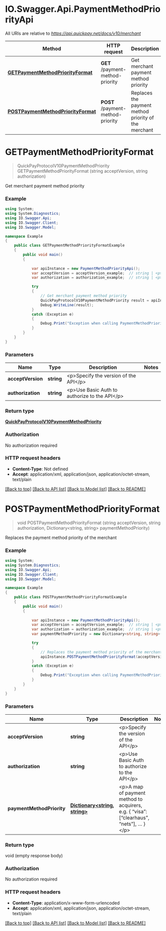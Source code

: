 # IO.Swagger.Api.PaymentMethodPriorityApi

All URIs are relative to *https://api.quickpay.net/docs/v10/merchant*

Method | HTTP request | Description
------------- | ------------- | -------------
[**GETPaymentMethodPriorityFormat**](PaymentMethodPriorityApi.md#getpaymentmethodpriorityformat) | **GET** /payment-method-priority | Get merchant payment method priority
[**POSTPaymentMethodPriorityFormat**](PaymentMethodPriorityApi.md#postpaymentmethodpriorityformat) | **POST** /payment-method-priority | Replaces the payment method priority of the merchant


<a name="getpaymentmethodpriorityformat"></a>
# **GETPaymentMethodPriorityFormat**
> QuickPayProtocolV10PaymentMethodPriority GETPaymentMethodPriorityFormat (string acceptVersion, string authorization)

Get merchant payment method priority

 

### Example
```csharp
using System;
using System.Diagnostics;
using IO.Swagger.Api;
using IO.Swagger.Client;
using IO.Swagger.Model;

namespace Example
{
    public class GETPaymentMethodPriorityFormatExample
    {
        public void main()
        {
            
            var apiInstance = new PaymentMethodPriorityApi();
            var acceptVersion = acceptVersion_example;  // string | <p>Specify the version of the API</p> 
            var authorization = authorization_example;  // string | <p>Use Basic Auth to authorize to the API</p> 

            try
            {
                // Get merchant payment method priority
                QuickPayProtocolV10PaymentMethodPriority result = apiInstance.GETPaymentMethodPriorityFormat(acceptVersion, authorization);
                Debug.WriteLine(result);
            }
            catch (Exception e)
            {
                Debug.Print("Exception when calling PaymentMethodPriorityApi.GETPaymentMethodPriorityFormat: " + e.Message );
            }
        }
    }
}
```

### Parameters

Name | Type | Description  | Notes
------------- | ------------- | ------------- | -------------
 **acceptVersion** | **string**| &lt;p&gt;Specify the version of the API&lt;/p&gt;  | 
 **authorization** | **string**| &lt;p&gt;Use Basic Auth to authorize to the API&lt;/p&gt;  | 

### Return type

[**QuickPayProtocolV10PaymentMethodPriority**](QuickPayProtocolV10PaymentMethodPriority.md)

### Authorization

No authorization required

### HTTP request headers

 - **Content-Type**: Not defined
 - **Accept**: application/xml, application/json, application/octet-stream, text/plain

[[Back to top]](#) [[Back to API list]](../README.md#documentation-for-api-endpoints) [[Back to Model list]](../README.md#documentation-for-models) [[Back to README]](../README.md)

<a name="postpaymentmethodpriorityformat"></a>
# **POSTPaymentMethodPriorityFormat**
> void POSTPaymentMethodPriorityFormat (string acceptVersion, string authorization, Dictionary<string, string> paymentMethodPriority)

Replaces the payment method priority of the merchant

 

### Example
```csharp
using System;
using System.Diagnostics;
using IO.Swagger.Api;
using IO.Swagger.Client;
using IO.Swagger.Model;

namespace Example
{
    public class POSTPaymentMethodPriorityFormatExample
    {
        public void main()
        {
            
            var apiInstance = new PaymentMethodPriorityApi();
            var acceptVersion = acceptVersion_example;  // string | <p>Specify the version of the API</p> 
            var authorization = authorization_example;  // string | <p>Use Basic Auth to authorize to the API</p> 
            var paymentMethodPriority = new Dictionary<string, string>(); // Dictionary<string, string> | <p>A map of payment method to acquirers, e.g. { “visa”: [“clearhaus”, “nets”], … }</p> 

            try
            {
                // Replaces the payment method priority of the merchant
                apiInstance.POSTPaymentMethodPriorityFormat(acceptVersion, authorization, paymentMethodPriority);
            }
            catch (Exception e)
            {
                Debug.Print("Exception when calling PaymentMethodPriorityApi.POSTPaymentMethodPriorityFormat: " + e.Message );
            }
        }
    }
}
```

### Parameters

Name | Type | Description  | Notes
------------- | ------------- | ------------- | -------------
 **acceptVersion** | **string**| &lt;p&gt;Specify the version of the API&lt;/p&gt;  | 
 **authorization** | **string**| &lt;p&gt;Use Basic Auth to authorize to the API&lt;/p&gt;  | 
 **paymentMethodPriority** | [**Dictionary<string, string>**](string.md)| &lt;p&gt;A map of payment method to acquirers, e.g. { “visa”: [“clearhaus”, “nets”], … }&lt;/p&gt;  | 

### Return type

void (empty response body)

### Authorization

No authorization required

### HTTP request headers

 - **Content-Type**: application/x-www-form-urlencoded
 - **Accept**: application/xml, application/json, application/octet-stream, text/plain

[[Back to top]](#) [[Back to API list]](../README.md#documentation-for-api-endpoints) [[Back to Model list]](../README.md#documentation-for-models) [[Back to README]](../README.md)

